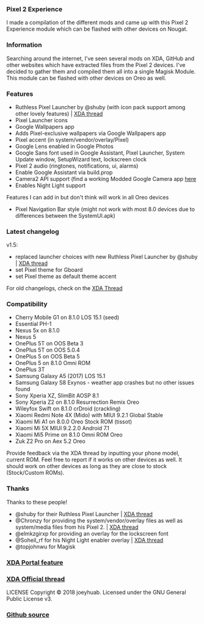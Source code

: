 ### Pixel 2 Experience
I made a compilation of the different mods and came up with this Pixel 2 Experience module which can be flashed with other devices on Nougat.

### Information
Searching around the internet, I've seen several mods on XDA, GitHub and other websites which have extracted files from the Pixel 2 devices. I've decided to gather them and compiled them all into a single Magisk Module. This module can be flashed with other devices on Oreo as well.

### Features
- Ruthless Pixel Launcher by @shuby (with icon pack support among other lovely features) | [XDA thread](https://forum.xda-developers.com/android/apps-games/app-ruthless-pixel-launcher-based-t3755903/)
- Pixel Launcher icons
- Google Wallpapers app
- Adds Pixel-exclusive wallpapers via Google Wallpapers app
- Pixel accent (in system/vendor/overlay/Pixel)
- Google Lens enabled in Google Photos
- Google Sans font used in Google Assistant, Pixel Launcher, System Update window, SetupWizard text, lockscreen clock
- Pixel 2 audio (ringtones, notifications, ui, alarms)
- Enable Google Assistant via build.prop
- Camera2 API support (find a working Modded Google Camera app [here](https://www.celsoazevedo.com/files/android/google-camera/)
- Enables Night Light support

Features I can add in but don't think will work in all Oreo devices

- Pixel Navigation Bar style (might not work with most 8.0 devices due to differences between the SystemUI.apk)

### Latest changelog
v1.5:
- replaced launcher choices with new Ruthless Pixel Launcher by @shuby | [XDA thread](https://forum.xda-developers.com/android/apps-games/app-ruthless-pixel-launcher-based-t3755903/)
- set Pixel theme for Gboard
- set Pixel theme as default theme accent

For old changelogs, check on the [XDA Thread](https://forum.xda-developers.com/apps/magisk/module-pixel-2-experience-t3757137/)

### Compatibility
- Cherry Mobile G1 on 8.1.0 LOS 15.1 (seed)
- Essential PH-1
- Nexus 5x on 8.1.0
- Nexus 5
- OnePlus 5T on OOS Beta 3
- OnePlus 5T on OOS 5.0.4
- OnePlus 5 on OOS Beta 5
- OnePlus 5 on 8.1.0 Omni ROM
- OnePlus 3T
- Samsung Galaxy A5 (2017) LOS 15.1
- Samsung Galaxy S8 Exynos - weather app crashes but no other issues found
- Sony Xperia XZ, SlimBit AOSP 8.1
- Sony Xperia Z2 on 8.1.0 Resurrection Remix Oreo
- Wileyfox Swift on 8.1.0 crDroid (crackling)
- Xiaomi Redmi Note 4X (Mido) with MIUI 9.2.1 Global Stable
- Xiaomi Mi A1 on 8.0.0 Oreo Stock ROM (tissot)
- Xiaomi Mi 5X MIUI 9.2.2.0 Android 7.1
- Xiaomi Mi5 Prime on 8.1.0 Omni ROM Oreo
- Zuk Z2 Pro on Aex 5.2 Oreo

Provide feedback via the XDA thread by inputting your phone model, current ROM. Feel free to report if it works on other devices as well. It should work on other devices as long as they are close to stock (Stock/Custom ROMs).

### Thanks
Thanks to these people!
- @shuby for their Ruthless Pixel Launcher | [XDA thread](https://forum.xda-developers.com/android/apps-games/app-ruthless-pixel-launcher-based-t3755903/)
- @Chronzy for providing the system/vendor/overlay files as well as system/media files from his Pixel 2. | [XDA thread](https://forum.xda-developers.com/showpost.php?p=74267243&postcount=14) 
- @elmkzgirxp for providing an overlay for the lockscreen font
- @Soheil_rf for his Night Light enabler overlay | [XDA thread](https://forum.xda-developers.com/crossdevice-dev/sony-themes-apps/oreo-enable-night-light-tile-t3713021)
- @topjohnwu for Magisk

### [XDA Portal feature](https://www.xda-developers.com/pixel-2-experience-magisk-module/)
### [XDA Official thread](https://forum.xda-developers.com/apps/magisk/module-pixel-2-experience-t3757137/)

LICENSE
Copyright © 2018 joeyhuab. Licensed under the GNU General Public License v3.

### [Github source](https://github.com/joeyhuab/Pixel-2-Experience-Magisk/)
